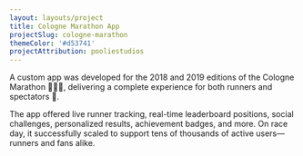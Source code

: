 ```yaml
---
layout: layouts/project
title: Cologne Marathon App
projectSlug: cologne-marathon
themeColor: '#d53741'
projectAttribution: pooliestudios
---
```


A custom app was developed for the 2018 and 2019 editions of the Cologne Marathon 🏃‍♀️🏃, delivering a complete
experience for both runners and spectators 📱.

The app offered live runner tracking, real-time leaderboard positions, social challenges, personalized results,
achievement badges, and more. On race day, it successfully scaled to support tens of thousands of active users—runners
and fans alike.

